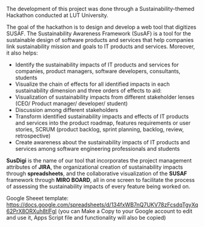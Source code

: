 The development of this project was done through a Sustainability-themed Hackathon conducted at LUT University.

The goal of the hackathon is to design and develop a web tool that digitizes SUSAF. The Sustainability Awareness Framework (SusAF) is a tool for the sustainable design of software products and services that help companies link sustainability mission and goals to IT products and services. Moreover, it also helps:

- Identify the sustainability impacts of IT products and services for companies, product managers, software developers, consultants, students
- Visualize the chain of effects for all identified impacts in each sustainability dimension and three orders of effects to aid:
- Visualization of sustainability impacts from different stakeholder lenses (CEO/ Product manager/ developer/ student)
- Discussion among different stakeholders
- Transform identified sustainability impacts and effects of IT products and services into the product roadmap, features requirements or user stories, SCRUM (product backlog, sprint planning, backlog, review, retrospective)
- Create awareness about the sustainability impacts of IT products and services among software engineering professionals and students

**SusDigi** is the name of our tool that incorporates the project management attributes of **JIRA**, the organizational creation of sustainability impacts through **spreadsheets**, and the collaborative visualization of the **SUSAF** framework through **MIRO BOARD**, all in one screen to facilitate the process of assessing the sustainability impacts of every feature being worked on.

Google Sheeet template: https://docs.google.com/spreadsheets/d/134fxWB7nQ7UKV78zFcsdqTgyXq62PrX8ORXuh8tlFgI (you can Make a Copy to your Google account to edit and use it, Apps Script file and functionality will also be copied)
